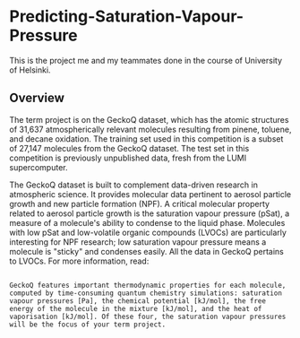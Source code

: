 # Predicting-Saturation-Vapour-Pressure
This is the project me and my teammates done in the course of University of Helsinki. 

## Overview
The term project is on the GeckoQ dataset, which has the atomic structures of 31,637 atmospherically relevant molecules resulting from pinene, toluene, and decane oxidation. The training set used in this competition is a subset of 27,147 molecules from the GeckoQ dataset. The test set in this competition is previously unpublished data, fresh from the LUMI supercomputer.

The GeckoQ dataset is built to complement data-driven research in atmospheric science. It provides molecular data pertinent to aerosol particle growth and new particle formation (NPF). A critical molecular property related to aerosol particle growth is the saturation vapour pressure (pSat), a measure of a molecule's ability to condense to the liquid phase. Molecules with low pSat and low-volatile organic compounds (LVOCs) are particularly interesting for NPF research; low saturation vapour pressure means a molecule is "sticky" and condenses easily. All the data in GeckoQ pertains to LVOCs. For more information, read:

```{python}Besel V, Todorović M, Kurtén T, Rinke P, Vehkamäki H. Atomic structures, conformers and thermodynamic properties of 32k atmospheric molecules. Sci Data. 2023 Jul 12;10(1):450 https://doi.org/10.1038/s41597-023-02366-x

GeckoQ features important thermodynamic properties for each molecule, computed by time-consuming quantum chemistry simulations: saturation vapour pressures [Pa], the chemical potential [kJ/mol], the free energy of the molecule in the mixture [kJ/mol], and the heat of vaporisation [kJ/mol]. Of these four, the saturation vapour pressures will be the focus of your term project.
